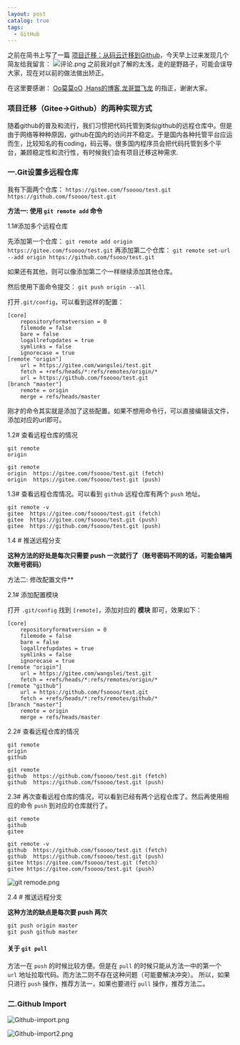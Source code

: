 ```yaml
---
layout: post
catalog: true
tags:
  - GitHub
---
```


之前在简书上写了一篇 [项目迁移：从码云迁移到Github](https://www.jianshu.com/p/196d6f5f73a5)，今天早上过来发现几个简友给我留言：
![评论.png](https://upload-images.jianshu.io/upload_images/6943526-84eef4c003eb0c04.png?imageMogr2/auto-orient/strip%7CimageView2/2/w/1240)
之前我对git了解的太浅，走的是野路子，可能会误导大家，现在对以前的做法做出矫正。

在这里要感谢： [Oo莫莫oO](https://www.jianshu.com/u/aaac1f3d152c) ,[Hans的博客](https://www.jianshu.com/u/28a4d1accff3),[龙哥盟飞龙](https://www.jianshu.com/u/b508a6aa98eb) 的指正，谢谢大家。

### 项目迁移（Gitee->Github）的两种实现方式

随着github的普及和流行，我们习惯把代码托管到类似github的远程仓库中。但是由于网络等种种原因，github在国内的访问并不稳定。于是国内各种托管平台应运而生，比较知名的有coding，码云等。很多国内程序员会把代码托管到多个平台，兼顾稳定性和流行性，有时候我们会有项目迁移这种需求.

### 一.Git设置多远程仓库

我有下面两个仓库： 
`https://gitee.com/fsoooo/test.git` 
`https://github.com/fsoooo/test.git`

**方法一: 使用 `git remote add` 命令**

1.1#添加多个远程仓库

先添加第一个仓库： 
`git remote add origin https://gitee.com/fsoooo/test.git` 
再添加第二个仓库： 
`git remote set-url --add origin https://github.com/fsooo/test.git`

如果还有其他，则可以像添加第二个一样继续添加其他仓库。

然后使用下面命令提交： 
`git push origin --all`

打开`.git/config`，可以看到这样的配置：

```
[core]
	repositoryformatversion = 0
	filemode = false
	bare = false
	logallrefupdates = true
	symlinks = false
	ignorecase = true
[remote "origin"]
	url = https://gitee.com/wangslei/test.git
	fetch = +refs/heads/*:refs/remotes/origin/*
	url = https://github.com/fsoooo/test.git
[branch "master"]
	remote = origin
	merge = refs/heads/master
```

刚才的命令其实就是添加了这些配置。如果不想用命令行，可以直接编辑该文件，添加对应的url即可。

1.2# 查看远程仓库的情况

```
git remote
origin

git remote
origin  https://gitee.com/fsoooo/test.git (fetch)
origin  https://gitee.com/fsoooo/test.git (push)
```

1.3# 查看远程仓库情况。可以看到 `github` 远程仓库有两个 `push` 地址。

```
git remote -v
gitee  https://gitee.com/fsoooo/test.git (fetch)
gitee  https://gitee.com/fsoooo/test.git (push)
gitee  https://github.com/fsoooo/test.git (push)
```

1.4 # 推送远程分支

**这种方法的好处是每次只需要 push 一次就行了（账号密码不同的话，可能会输两次账号密码）**

方法二: 修改配置文件**

2.1# 添加配置模块

打开 `.git/config` 找到 `[remote]`，添加对应的 **模块** 即可，效果如下：

```shell
[core]
	repositoryformatversion = 0
	filemode = false
	bare = false
	logallrefupdates = true
	symlinks = false
	ignorecase = true
[remote "origin"]
	url = https://gitee.com/wangslei/test.git
	fetch = +refs/heads/*:refs/remotes/origin/*
[remote "github"]
	url = https://github.com/fsoooo/test.git
	fetch = +refs/heads/*:refs/remotes/github/*
[branch "master"]
	remote = origin
	merge = refs/heads/master

```

2.2# 查看远程仓库的情况

```
git remote
origin
github

git remote
github  https://github.com/fsoooo/test.git (fetch)
github  https://github.com/fsoooo/test.git (push)
```
2.3# 再次查看远程仓库的情况，可以看到已经有两个远程仓库了。然后再使用相应的命令 `push` 到对应的仓库就行了。

```shell
git remote
github
gitee

git remote -v
github  https://github.com/fsoooo/test.git (fetch)
github  https://github.com/fsoooo/test.git (push)
gitee https://gitee.com/fsoooo/test.git (fetch)
gitee https://gitee.com/fsoooo/test.git (push)
```
![git  remode.png](https://upload-images.jianshu.io/upload_images/6943526-08049848b6caa56d.png?imageMogr2/auto-orient/strip%7CimageView2/2/w/1240)

2.4 # 推送远程分支

**这种方法的缺点是每次要 push 两次**

```shell
git push origin master
git push github master

```

#### 关于 `git pull`

方法一在 `push` 的时候比较方便。但是在 `pull` 的时候只能从方法一中的第一个 `url` 地址拉取代码。而方法二则不存在这种问题（可能要解决冲突）。
所以，如果只进行 `push` 操作，推荐方法一，如果也要进行 `pull` 操作，推荐方法二。

### 二.Github Import 

![Github-import.png](https://upload-images.jianshu.io/upload_images/6943526-2af52fff32089f09.png?imageMogr2/auto-orient/strip%7CimageView2/2/w/1240)

![Github-import2.png](https://upload-images.jianshu.io/upload_images/6943526-c9affc6951f5701e.png?imageMogr2/auto-orient/strip%7CimageView2/2/w/1240)



